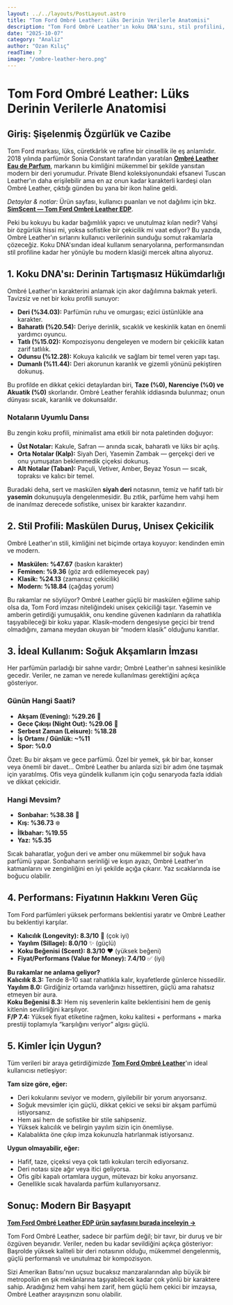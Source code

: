 ```yaml
---
layout: ../../layouts/PostLayout.astro
title: "Tom Ford Ombré Leather: Lüks Derinin Verilerle Anatomisi"
description: "Tom Ford Ombré Leather'ın koku DNA'sını, stil profilini, ideal kullanımını ve performansını kullanıcı verileriyle analiz eden kapsamlı inceleme."
date: "2025-10-07"
category: "Analiz"
author: "Ozan Kılıç"
readTime: 7
image: "/ombre-leather-hero.png"
---
```


# Tom Ford Ombré Leather: Lüks Derinin Verilerle Anatomisi

## Giriş: Şişelenmiş Özgürlük ve Cazibe

Tom Ford markası, lüks, cüretkârlık ve rafine bir cinsellik ile eş anlamlıdır. 2018 yılında parfümör Sonia Constant tarafından yaratılan **[Ombré Leather Eau de Parfum](/p/tom-ford/ombre-leather-2018-eau-de-parfum)**, markanın bu kimliğini mükemmel bir şekilde yansıtan modern bir deri yorumudur. Private Blend koleksiyonundaki efsanevi Tuscan Leather'ın daha erişilebilir ama en az onun kadar karakterli kardeşi olan Ombré Leather, çıktığı günden bu yana bir ikon haline geldi.

*Detaylar & notlar:* Ürün sayfası, kullanıcı puanları ve not dağılımı için bkz. **[SimScent — Tom Ford Ombré Leather EDP](/p/tom-ford/ombre-leather-2018-eau-de-parfum)**.

Peki bu kokuyu bu kadar bağımlılık yapıcı ve unutulmaz kılan nedir? Vahşi bir özgürlük hissi mi, yoksa sofistike bir çekicilik mi vaat ediyor? Bu yazıda, Ombré Leather'ın sırlarını kullanıcı verilerinin sunduğu somut rakamlarla çözeceğiz. Koku DNA'sından ideal kullanım senaryolarına, performansından stil profiline kadar her yönüyle bu modern klasiği mercek altına alıyoruz.

## 1. Koku DNA'sı: Derinin Tartışmasız Hükümdarlığı

Ombré Leather'ın karakterini anlamak için akor dağılımına bakmak yeterli. Tavizsiz ve net bir koku profili sunuyor:

- **Deri (%34.03):** Parfümün ruhu ve omurgası; ezici üstünlükle ana karakter.
- **Baharatlı (%20.54):** Deriye derinlik, sıcaklık ve keskinlik katan en önemli yardımcı oyuncu.
- **Tatlı (%15.02):** Kompozisyonu dengeleyen ve modern bir çekicilik katan zarif tatlılık.
- **Odunsu (%12.28):** Kokuya kalıcılık ve sağlam bir temel veren yapı taşı.
- **Dumanlı (%11.44):** Deri akorunun karanlık ve gizemli yönünü pekiştiren dokunuş.

Bu profilde en dikkat çekici detaylardan biri, **Taze (%0), Narenciye (%0) ve Akuatik (%0)** skorlarıdır. Ombré Leather ferahlık iddiasında bulunmaz; onun dünyası sıcak, karanlık ve dokunsaldır.

### Notaların Uyumlu Dansı

Bu zengin koku profili, minimalist ama etkili bir nota paletinden doğuyor:

- **Üst Notalar:** Kakule, Safran — anında sıcak, baharatlı ve lüks bir açılış.
- **Orta Notalar (Kalp):** Siyah Deri, Yasemin Zambak — gerçekçi deri ve onu yumuşatan beklenmedik çiçeksi dokunuş.
- **Alt Notalar (Taban):** Paçuli, Vetiver, Amber, Beyaz Yosun — sıcak, topraksı ve kalıcı bir temel.

Buradaki deha, sert ve maskülen **siyah deri** notasının, temiz ve hafif tatlı bir **yasemin** dokunuşuyla dengelenmesidir. Bu zıtlık, parfüme hem vahşi hem de inanılmaz derecede sofistike, unisex bir karakter kazandırır.

## 2. Stil Profili: Maskülen Duruş, Unisex Çekicilik

Ombré Leather'ın stili, kimliğini net biçimde ortaya koyuyor: kendinden emin ve modern.

- **Maskülen: %47.67** (baskın karakter)
- **Feminen: %9.36** (göz ardı edilemeyecek pay)
- **Klasik: %24.13** (zamansız çekicilik)
- **Modern: %18.84** (çağdaş yorum)

Bu rakamlar ne söylüyor? Ombré Leather güçlü bir maskülen eğilime sahip olsa da, Tom Ford imzası niteliğindeki unisex çekiciliği taşır. Yasemin ve amberin getirdiği yumuşaklık, onu kendine güvenen kadınların da rahatlıkla taşıyabileceği bir koku yapar. Klasik–modern dengesiyse geçici bir trend olmadığını, zamana meydan okuyan bir “modern klasik” olduğunu kanıtlar.

## 3. İdeal Kullanım: Soğuk Akşamların İmzası

Her parfümün parladığı bir sahne vardır; Ombré Leather'ın sahnesi kesinlikle gecedir. Veriler, ne zaman ve nerede kullanılması gerektiğini açıkça gösteriyor.

### Günün Hangi Saati?

- **Akşam (Evening): %29.26** 🌙
- **Gece Çıkışı (Night Out): %29.06** 🌃
- **Serbest Zaman (Leisure): %18.28**
- **İş Ortamı / Günlük: ~%11**
- **Spor: %0.0**

Özet: Bu bir akşam ve gece parfümü. Özel bir yemek, şık bir bar, konser veya önemli bir davet… Ombré Leather bu anlarda sizi bir adım öne taşımak için yaratılmış. Ofis veya gündelik kullanım için çoğu senaryoda fazla iddialı ve dikkat çekicidir.

### Hangi Mevsim?

- **Sonbahar: %38.38** 🍂
- **Kış: %36.73** ❄️
- **İlkbahar: %19.55**
- **Yaz: %5.35**

Sıcak baharatlar, yoğun deri ve amber onu mükemmel bir soğuk hava parfümü yapar. Sonbaharın serinliği ve kışın ayazı, Ombré Leather'ın katmanlarını ve zenginliğini en iyi şekilde açığa çıkarır. Yaz sıcaklarında ise boğucu olabilir.

## 4. Performans: Fiyatının Hakkını Veren Güç

Tom Ford parfümleri yüksek performans beklentisi yaratır ve Ombré Leather bu beklentiyi karşılar.

- **Kalıcılık (Longevity): 8.3/10** 💪 (çok iyi)
- **Yayılım (Sillage): 8.0/10** ✨ (güçlü)
- **Koku Beğenisi (Scent): 8.3/10** ❤️ (yüksek beğeni)
- **Fiyat/Performans (Value for Money): 7.4/10** ✅ (iyi)

**Bu rakamlar ne anlama geliyor?**  
**Kalıcılık 8.3:** Tende 8–10 saat rahatlıkla kalır, kıyafetlerde günlerce hissedilir.  
**Yayılım 8.0:** Girdiğiniz ortamda varlığınızı hissettiren, güçlü ama rahatsız etmeyen bir aura.  
**Koku Beğenisi 8.3:** Hem niş sevenlerin kalite beklentisini hem de geniş kitlenin sevilirliğini karşılıyor.  
**F/P 7.4:** Yüksek fiyat etiketine rağmen, koku kalitesi + performans + marka prestiji toplamıyla “karşılığını veriyor” algısı güçlü.

## 5. Kimler İçin Uygun?

Tüm verileri bir araya getirdiğimizde **[Tom Ford Ombré Leather](/p/tom-ford/ombre-leather-2018-eau-de-parfum)**'ın ideal kullanıcısı netleşiyor:

**Tam size göre, eğer:**

- Deri kokularını seviyor ve modern, giyilebilir bir yorum arıyorsanız.
- Soğuk mevsimler için güçlü, dikkat çekici ve seksi bir akşam parfümü istiyorsanız.
- Hem asi hem de sofistike bir stile sahipseniz.
- Yüksek kalıcılık ve belirgin yayılım sizin için önemliyse.
- Kalabalıkta öne çıkıp imza kokunuzla hatırlanmak istiyorsanız.

**Uygun olmayabilir, eğer:**

- Hafif, taze, çiçeksi veya çok tatlı kokuları tercih ediyorsanız.
- Deri notası size ağır veya itici geliyorsa.
- Ofis gibi kapalı ortamlara uygun, mütevazı bir koku arıyorsanız.
- Genellikle sıcak havalarda parfüm kullanıyorsanız.

## Sonuç: Modern Bir Başyapıt

**[Tom Ford Ombré Leather EDP ürün sayfasını burada inceleyin →](/p/tom-ford/ombre-leather-2018-eau-de-parfum)**

Tom Ford Ombré Leather, sadece bir parfüm değil; bir tavır, bir duruş ve bir özgüven beyanıdır. Veriler, neden bu kadar sevildiğini açıkça gösteriyor: Başrolde yüksek kaliteli bir deri notasının olduğu, mükemmel dengelenmiş, güçlü performanslı ve unutulmaz bir kompozisyon.

Sizi Amerikan Batısı'nın uçsuz bucaksız manzaralarından alıp büyük bir metropolün en şık mekânlarına taşıyabilecek kadar çok yönlü bir karaktere sahip. Aradığınız hem vahşi hem zarif, hem güçlü hem çekici bir imzaysa, Ombré Leather arayışınızın sonu olabilir.
